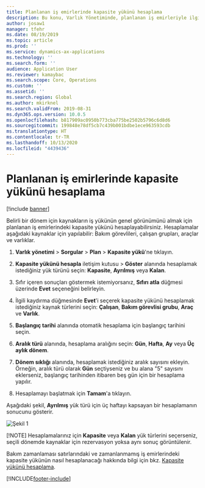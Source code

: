 ```yaml
---
title: Planlanan iş emirlerinde kapasite yükünü hesaplama
description: Bu konu, Varlık Yönetiminde, planlanan iş emirleriyle ilgili kapasite yükünün nasıl hesaplanacağını açıklamaktadır.
author: josaw1
manager: tfehr
ms.date: 08/19/2019
ms.topic: article
ms.prod: ''
ms.service: dynamics-ax-applications
ms.technology: ''
ms.search.form: ''
audience: Application User
ms.reviewer: kamaybac
ms.search.scope: Core, Operations
ms.custom: ''
ms.assetid: ''
ms.search.region: Global
ms.author: mkirknel
ms.search.validFrom: 2019-08-31
ms.dyn365.ops.version: 10.0.5
ms.openlocfilehash: b817909ac0950b773cba775be2502b5796c6d8d6
ms.sourcegitcommit: 199848e78df5cb7c439b001bdbe1ece963593cdb
ms.translationtype: HT
ms.contentlocale: tr-TR
ms.lasthandoff: 10/13/2020
ms.locfileid: "4439436"
---
```

# <a name="calculate-capacity-load-on-scheduled-work-orders"></a>Planlanan iş emirlerinde kapasite yükünü hesaplama

[!include [banner](../../includes/banner.md)]

 

Belirli bir dönem için kaynakların iş yükünün genel görünümünü almak için planlanan iş emirlerindeki kapasite yükünü hesaplayabilirsiniz. Hesaplamalar aşağıdaki kaynaklar için yapılabilir: Bakım görevlileri, çalışan grupları, araçlar ve varlıklar.

1. **Varlık yönetimi** > **Sorgular** > **Plan** > **Kapasite yükü**'ne tıklayın.

2. **Kapasite yükünü hesapla** iletişim kutusu > **Göster** alanında hesaplamak istediğiniz yük türünü seçin: **Kapasite**, **Ayrılmış** veya **Kalan**.

3. Sıfır içeren sonuçları göstermek istemiyorsanız, **Sıfırı atla** düğmesi üzerinde **Evet** seçeneğini belirleyin.

4. İlgili kaydırma düğmesinde **Evet**'i seçerek kapasite yükünü hesaplamak istediğiniz kaynak türlerini seçin: **Çalışan**, **Bakım görevlisi grubu**, **Araç** ve **Varlık**.

5. **Başlangıç tarihi** alanında otomatik hesaplama için başlangıç tarihini seçin.

6. **Aralık türü** alanında, hesaplama aralığını seçin: **Gün**, **Hafta**, **Ay** veya **Üç aylık dönem**.

7. **Dönem sıklığı** alanında, hesaplamak istediğiniz aralık sayısını ekleyin. Örneğin, aralık türü olarak **Gün** seçtiyseniz ve bu alana "5" sayısını eklerseniz, başlangıç tarihinden itibaren beş gün için bir hesaplama yapılır.

8. Hesaplamayı başlatmak için **Tamam**'a tıklayın.

Aşağıdaki şekil, **Ayrılmış** yük türü için üç haftayı kapsayan bir hesaplamanın sonucunu gösterir.

![Şekil 1](media/08-work-order-scheduling.png)

[!NOTE]
Hesaplamalarınız için **Kapasite** veya **Kalan** yük türlerini seçerseniz, seçili dönemde kaynaklar için rezervasyon yoksa aynı sonuç görüntülenir.

Bakım zamanlaması satırlarındaki ve zamanlanmamış iş emirlerindeki kapasite yükünün nasıl hesaplanacağı hakkında bilgi için bkz. [Kapasite yükünü hesaplama](../capacity-planning/calculate-capacity-load.md).



[!INCLUDE[footer-include](../../../includes/footer-banner.md)]